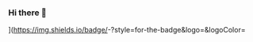 ### Hi there 👋


<Badge Name>](https://img.shields.io/badge/<Badge Text>-<Background Color>?style=for-the-badge&logo=<Icon Name>&logoColor=<Logo Color>

<!--
**jatinudasi/jatinudasi** is a ✨ _special_ ✨ repository because its `README.md` (this file) appears on your GitHub profile.

Here are some ideas to get you started:

- 🔭 I’m currently working on ...
- 🌱 I’m currently learning ...
- 👯 I’m looking to collaborate on ...
- 🤔 I’m looking for help with ...
- 💬 Ask me about ...
- 📫 How to reach me: ...
- 😄 Pronouns: ...
- ⚡ Fun fact: ...
-->
